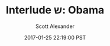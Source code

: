 ---
layout: chapter
title: "Interlude ש: Obama"
author: Scott Alexander
description: http://unsongbook.com/interlude-%D7%A9-obama/
date: 2017-01-25 22:19:00 PST
length: 1036231
duration: 259
guid: interlude-ש-obama
---